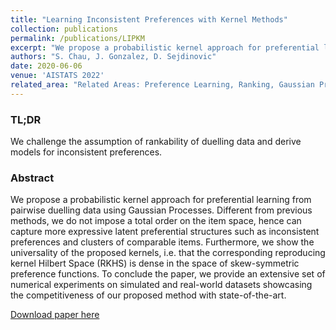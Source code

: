 ```yaml
---
title: "Learning Inconsistent Preferences with Kernel Methods"
collection: publications
permalink: /publications/LIPKM
excerpt: "We propose a probabilistic kernel approach for preferential learning from pairwise duelling data using Gaussian Processes. Different from previous methods, we do not impose a total order on the item space, hence can capture more expressive latent preferential structures such as inconsistent preferences and clusters of comparable items. <br/> <br/><img src='/assets/images/pref-cycles2.png' width=400>"
authors: "S. Chau, J. Gonzalez, D. Sejdinovic"
date: 2020-06-06
venue: 'AISTATS 2022'
related_area: "Related Areas: Preference Learning, Ranking, Gaussian Process, Kernel Methods"
---
```


### TL;DR
We challenge the assumption of rankability of duelling data and derive models for inconsistent preferences.

### Abstract
We propose a probabilistic kernel approach for preferential learning from pairwise duelling data using Gaussian Processes. Different from previous methods, we do not impose a total order on the item space, hence can capture more expressive latent preferential structures such as inconsistent preferences and clusters of comparable items. Furthermore, we show the universality of the proposed kernels, i.e. that the corresponding reproducing kernel Hilbert Space (RKHS) is dense in the space of skew-symmetric preference functions. To conclude the paper, we provide an extensive set of numerical experiments on simulated and real-world datasets showcasing the competitiveness of our proposed method with state-of-the-art.

[Download paper here](https://arxiv.org/abs/2006.03847)

